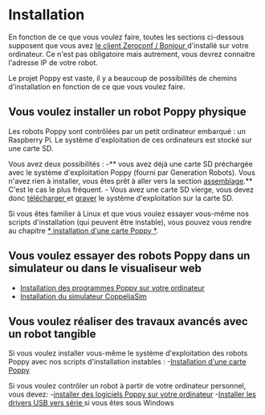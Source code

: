 # Installation

En fonction de ce que vous voulez faire, toutes les sections ci-dessous supposent que vous avez [ le client Zeroconf / Bonjour ](install-zeroconf.md) d'installé sur votre ordinateur. Ce n'est pas obligatoire mais autrement, vous devrez connaitre l'adresse IP de votre robot.

Le projet Poppy est vaste, il y a beaucoup de possibilités de chemins d'installation en fonction de ce que vous voulez faire.

## Vous voulez installer un robot Poppy physique

Les robots Poppy sont contrôlées par un petit ordinateur embarqué : un Raspberry Pi. Le système d'exploitation de ces ordinateurs est stocké sur une carte SD.

Vous avez deux possibilités : -** vous avez déjà une carte SD préchargée avec le système d'exploitation Poppy (fourni par Generation Robots). Vous n'avez rien à installer, vous êtes prêt à aller vers la section [assemblage](../assembly-guides/README.md).** C'est le cas le plus fréquent. - Vous avez une carte SD vierge, vous devez donc [ télécharger ](burn-an-image-file.md#download-the-image) et [graver](burn-an-image-file.md#write-an-image-to-the-sd-card) le système d'exploitation sur la carte SD.

Si vous êtes familier à Linux et que vous voulez essayer vous-même nos scripts d'installation (qui peuvent être instable), vous pouvez vous rendre au chapitre [* installation d'une carte Poppy *](install-a-poppy-board.md).

## Vous voulez essayer des robots Poppy dans un simulateur ou dans le visualiseur web

- [Installation des programmes Poppy sur votre ordinateur](install-poppy-softwares.md)
- [Installation du simulateur  CoppeliaSim](install-vrep.md)

## Vous voulez réaliser des travaux avancés avec un robot tangible

Si vous voulez installer vous-même le système d'exploitation des robots Poppy avec nos scripts d'installation instables : -[Installation d'une carte Poppy](install-a-poppy-board.md)

Si vous voulez contrôler un robot à partir de votre ordinateur personnel, vous devez: -[installer des logiciels Poppy sur votre ordinateur](install-poppy-softwares.md) -[Installer les drivers USB vers série ](install-drivers.md) si vous êtes sous Windows